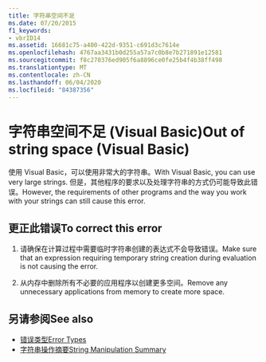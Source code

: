 ```yaml
---
title: 字符串空间不足
ms.date: 07/20/2015
f1_keywords:
- vbrID14
ms.assetid: 16681c75-a400-422d-9351-c691d3c7614e
ms.openlocfilehash: 4767aa3431b0d255a57a7c0b8e7b271891e12581
ms.sourcegitcommit: f8c270376ed905f6a8896ce0fe25b4f4b38ff498
ms.translationtype: MT
ms.contentlocale: zh-CN
ms.lasthandoff: 06/04/2020
ms.locfileid: "84387356"
---
```

# <a name="out-of-string-space-visual-basic"></a><span data-ttu-id="97eb6-102">字符串空间不足 (Visual Basic)</span><span class="sxs-lookup"><span data-stu-id="97eb6-102">Out of string space (Visual Basic)</span></span>
<span data-ttu-id="97eb6-103">使用 Visual Basic，可以使用非常大的字符串。</span><span class="sxs-lookup"><span data-stu-id="97eb6-103">With Visual Basic, you can use very large strings.</span></span> <span data-ttu-id="97eb6-104">但是，其他程序的要求以及处理字符串的方式仍可能导致此错误。</span><span class="sxs-lookup"><span data-stu-id="97eb6-104">However, the requirements of other programs and the way you work with your strings can still cause this error.</span></span>  
  
## <a name="to-correct-this-error"></a><span data-ttu-id="97eb6-105">更正此错误</span><span class="sxs-lookup"><span data-stu-id="97eb6-105">To correct this error</span></span>  
  
1. <span data-ttu-id="97eb6-106">请确保在计算过程中需要临时字符串创建的表达式不会导致错误。</span><span class="sxs-lookup"><span data-stu-id="97eb6-106">Make sure that an expression requiring temporary string creation during evaluation is not causing the error.</span></span>  
  
2. <span data-ttu-id="97eb6-107">从内存中删除所有不必要的应用程序以创建更多空间。</span><span class="sxs-lookup"><span data-stu-id="97eb6-107">Remove any unnecessary applications from memory to create more space.</span></span>  
  
## <a name="see-also"></a><span data-ttu-id="97eb6-108">另请参阅</span><span class="sxs-lookup"><span data-stu-id="97eb6-108">See also</span></span>

- [<span data-ttu-id="97eb6-109">错误类型</span><span class="sxs-lookup"><span data-stu-id="97eb6-109">Error Types</span></span>](../../programming-guide/language-features/error-types.md)
- [<span data-ttu-id="97eb6-110">字符串操作摘要</span><span class="sxs-lookup"><span data-stu-id="97eb6-110">String Manipulation Summary</span></span>](../keywords/string-manipulation-summary.md)
